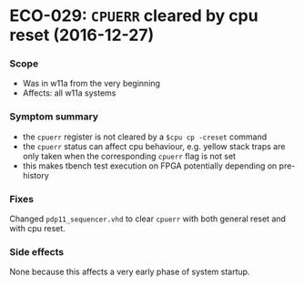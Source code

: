 # ECO-029:  `CPUERR` cleared by cpu reset (2016-12-27)

### Scope
- Was in w11a from the very beginning
- Affects: all w11a systems

### Symptom summary
- the `cpuerr` register is not cleared by a `$cpu cp -creset` command
- the `cpuerr` status can affect cpu behaviour, e.g. yellow stack traps are
  only taken when the corresponding `cpuerr` flag is not set
- this makes tbench test execution on FPGA potentially depending on pre-history

### Fixes
Changed `pdp11_sequencer.vhd` to clear `cpuerr` with both general reset and 
with cpu reset.

### Side effects
None because this affects a very early phase of system startup.
